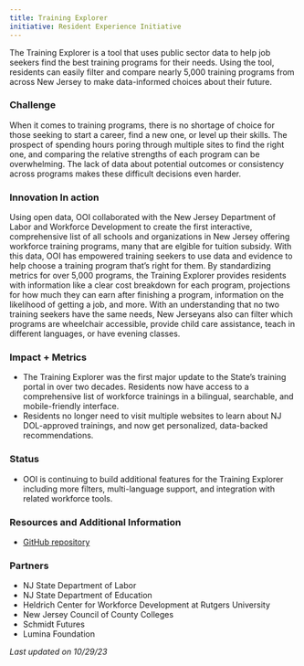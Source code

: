 ```yaml
---
title: Training Explorer
initiative: Resident Experience Initiative
---
```


The Training Explorer is a tool that uses public sector data to help job seekers find the best training programs for their needs. Using the tool, residents can easily filter and compare nearly 5,000 training programs from across New Jersey to make data-informed choices about their future.

### Challenge

 When it comes to training programs, there is no shortage of choice for those seeking to start a career, find a new one, or level up their skills. The prospect of spending hours poring through multiple sites to find the right one, and comparing the relative strengths of each program can be overwhelming. The lack of data about potential outcomes or consistency across programs makes these difficult decisions even harder.

### Innovation In action

 Using open data, OOI collaborated with the New Jersey Department of Labor and Workforce Development to create the first interactive, comprehensive list of all schools and organizations in New Jersey offering workforce training programs, many that are elgible for tuition subsidy. With this data, OOI has empowered training seekers to use data and evidence to help choose a training program that’s right for them. By standardizing metrics for over 5,000 programs, the Training Explorer provides residents with information like a clear cost breakdown for each program, projections for how much they can earn after finishing a program, information on the likelihood of getting a job, and more. With an understanding that no two training seekers have the same needs, New Jerseyans also can filter which programs are wheelchair accessible, provide child care assistance, teach in different languages, or have evening classes.

### Impact + Metrics

- The Training Explorer was the first major update to the State’s training portal in over two decades. Residents now have access to a comprehensive list of workforce trainings in a bilingual, searchable, and mobile-friendly interface.
- Residents no longer need to visit multiple websites to learn about NJ DOL-approved trainings, and now get personalized, data-backed recommendations.

### Status

- OOI is continuing to build additional features for the Training Explorer including more filters, multi-language support, and integration with related workforce tools.

### Resources and Additional Information

-   [GitHub repository](https://github.com/newjersey/d4ad)

### Partners

-   NJ State Department of Labor 
-   NJ State Department of Education
-   Heldrich Center for Workforce Development at Rutgers University
-   New Jersey Council of County Colleges
-   Schmidt Futures
-   Lumina Foundation

*Last updated on 10/29/23*